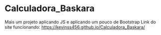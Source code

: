 # Calculadora_Baskara
Mais um projeto aplicando JS e aplicando um pouco de Bootstrap
Link do site funcionando: https://kevinss456.github.io/Calculadora_Baskara/
